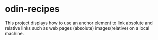 # odin-recipes

This project displays how to use an anchor element to link absolute and relative links such as web pages (absolute) images(relative) on a local machine.